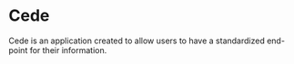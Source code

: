 # Cede
Cede is an application created to allow users to have a standardized end-point for their information.
